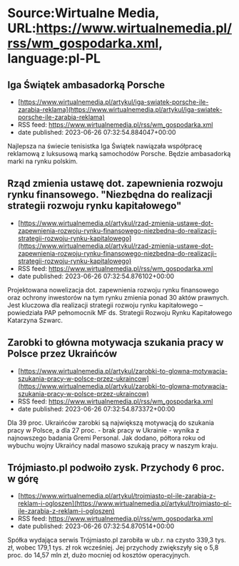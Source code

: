 # Source:Wirtualne Media, URL:https://www.wirtualnemedia.pl/rss/wm_gospodarka.xml, language:pl-PL

## Iga Świątek ambasadorką Porsche
 - [https://www.wirtualnemedia.pl/artykul/iga-swiatek-porsche-ile-zarabia-reklama](https://www.wirtualnemedia.pl/artykul/iga-swiatek-porsche-ile-zarabia-reklama)
 - RSS feed: https://www.wirtualnemedia.pl/rss/wm_gospodarka.xml
 - date published: 2023-06-26 07:32:54.884047+00:00

Najlepsza na świecie tenisistka Iga Świątek nawiązała współpracę reklamową z luksusową marką samochodów Porsche. Będzie ambasadorką marki na rynku polskim.

## Rząd zmienia ustawę dot. zapewnienia rozwoju rynku finansowego. "Niezbędna do realizacji strategii rozwoju rynku kapitałowego"
 - [https://www.wirtualnemedia.pl/artykul/rzad-zmienia-ustawe-dot-zapewnienia-rozwoju-rynku-finansowego-niezbedna-do-realizacji-strategii-rozwoju-rynku-kapitalowego](https://www.wirtualnemedia.pl/artykul/rzad-zmienia-ustawe-dot-zapewnienia-rozwoju-rynku-finansowego-niezbedna-do-realizacji-strategii-rozwoju-rynku-kapitalowego)
 - RSS feed: https://www.wirtualnemedia.pl/rss/wm_gospodarka.xml
 - date published: 2023-06-26 07:32:54.876102+00:00

Projektowana nowelizacja dot. zapewnienia rozwoju rynku finansowego oraz ochrony inwestorów na tym rynku zmienia ponad 30 aktów prawnych. Jest kluczowa dla realizacji strategii rozwoju rynku kapitałowego – powiedziała PAP pełnomocnik MF ds. Strategii Rozwoju Rynku Kapitałowego Katarzyna Szwarc.

## Zarobki to główna motywacja szukania pracy w Polsce przez Ukraińców
 - [https://www.wirtualnemedia.pl/artykul/zarobki-to-glowna-motywacja-szukania-pracy-w-polsce-przez-ukraincow](https://www.wirtualnemedia.pl/artykul/zarobki-to-glowna-motywacja-szukania-pracy-w-polsce-przez-ukraincow)
 - RSS feed: https://www.wirtualnemedia.pl/rss/wm_gospodarka.xml
 - date published: 2023-06-26 07:32:54.873372+00:00

Dla 39 proc. Ukraińców zarobki są największą motywacją do szukania pracy w Polsce, a dla 27 proc. - brak pracy w Ukrainie - wynika z najnowszego badania Gremi Personal. Jak dodano, półtora roku od wybuchu wojny Ukraińcy nadal masowo szukają pracy w naszym kraju.

## Trójmiasto.pl podwoiło zysk. Przychody 6 proc. w górę
 - [https://www.wirtualnemedia.pl/artykul/trojmiasto-pl-ile-zarabia-z-reklam-i-ogloszen](https://www.wirtualnemedia.pl/artykul/trojmiasto-pl-ile-zarabia-z-reklam-i-ogloszen)
 - RSS feed: https://www.wirtualnemedia.pl/rss/wm_gospodarka.xml
 - date published: 2023-06-26 07:32:54.870514+00:00

Spółka wydająca serwis Trójmiasto.pl zarobiła w ub.r. na czysto 339,3 tys. zł, wobec 179,1 tys. zł rok wcześniej. Jej przychody zwiększyły się o 5,8 proc. do 14,57 mln zł, dużo mocniej od kosztów operacyjnych.

